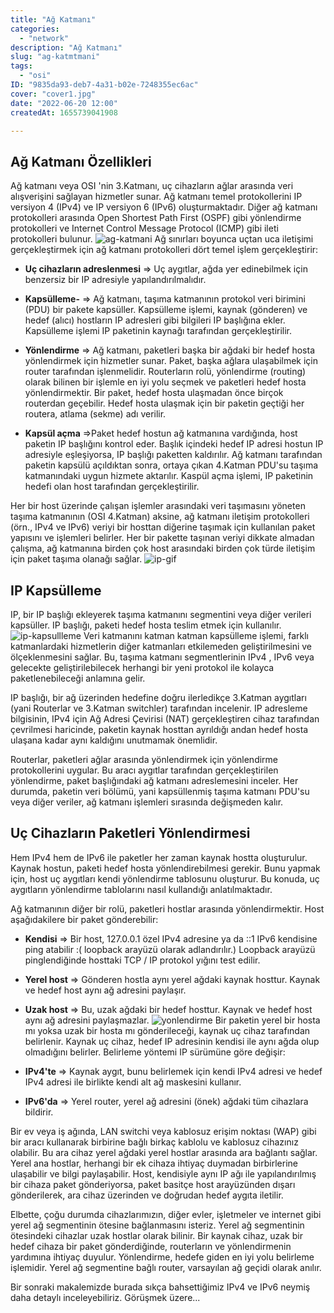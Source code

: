 ```yaml
---
title: "Ağ Katmanı"
categories:
  - "network"
description: "Ağ Katmanı"
slug: "ag-katmtmani"
tags:
  - "osi"
ID: "9835da93-deb7-4a31-b02e-7248355ec6ac"
cover: "cover1.jpg"
date: "2022-06-20 12:00"
createdAt: 1655739041908

---
```

## Ağ Katmanı Özellikleri
Ağ katmanı veya OSI 'nin 3.Katmanı, uç cihazların ağlar arasında veri alışverişini sağlayan hizmetler sunar. Ağ katmanı temel protokollerini IP versiyon 4 (IPv4) ve IP versiyon 6 (IPv6) oluşturmaktadır.  Diğer ağ katmanı protokolleri arasında Open Shortest Path First (OSPF) gibi yönlendirme protokolleri ve Internet Control Message Protocol (ICMP) gibi ileti protokolleri bulunur.
![ag-katmani](https://skorskyfiles.blob.core.windows.net/$web/articles/ag-katmani/ag-katmani.jpg)
Ağ sınırları boyunca uçtan uca iletişimi gerçekleştirmek için ağ katmanı protokolleri dört temel işlem gerçekleştirir:

-   **Uç cihazların adreslenmesi** ⇒ Uç aygıtlar, ağda yer edinebilmek için benzersiz bir IP adresiyle yapılandırılmalıdır.

-   **Kapsülleme-** ⇒ Ağ katmanı, taşıma katmanının protokol veri birimini (PDU) bir pakete kapsüller. Kapsülleme işlemi, kaynak (gönderen) ve hedef (alıcı) hostların IP adresleri gibi bilgileri IP başlığına ekler. Kapsülleme işlemi IP paketinin kaynağı tarafından gerçekleştirilir.
-   **Yönlendirme** ⇒ Ağ katmanı, paketleri başka bir ağdaki bir hedef hosta yönlendirmek için hizmetler sunar. Paket, başka ağlara ulaşabilmek için router tarafından işlenmelidir. Routerların rolü, yönlendirme (routing) olarak bilinen bir işlemle en iyi yolu seçmek ve paketleri hedef hosta yönlendirmektir. Bir paket, hedef hosta ulaşmadan önce birçok routerdan geçebilir. Hedef hosta ulaşmak için bir paketin geçtiği her routera, atlama (sekme) adı verilir.

-   **Kapsül açma**  ⇒Paket hedef hostun ağ katmanına vardığında, host paketin IP başlığını kontrol eder. Başlık içindeki hedef IP adresi hostun IP adresiyle eşleşiyorsa, IP başlığı paketten kaldırılır. Ağ katmanı tarafından paketin kapsülü açıldıktan sonra, ortaya çıkan 4.Katman PDU'su taşıma katmanındaki uygun hizmete aktarılır. Kaspül açma işlemi, IP paketinin hedefi olan host tarafından gerçekleştirilir.

Her bir host üzerinde çalışan işlemler arasındaki veri taşımasını yöneten taşıma katmanının (OSI 4.Katman) aksine, ağ katmanı iletişim protokolleri (örn., IPv4 ve IPv6) veriyi bir hosttan diğerine taşımak için kullanılan paket yapısını ve işlemleri belirler. Her bir pakette taşınan veriyi dikkate almadan çalışma, ağ katmanına birden çok host arasındaki birden çok türde iletişim için paket taşıma olanağı sağlar.
![ip-gif](https://skorskyfiles.blob.core.windows.net/$web/articles/ag-katmani/The-Network-Layer.gif)

## IP Kapsülleme
IP, bir IP başlığı ekleyerek taşıma katmanını segmentini veya diğer verileri kapsüller. IP başlığı, paketi hedef hosta teslim etmek için kullanılır.
![ip-kapsullleme](https://skorskyfiles.blob.core.windows.net/$web/articles/ag-katmani/ip-kapsulleme.jpg)
Veri katmanını katman katman kapsülleme işlemi, farklı katmanlardaki hizmetlerin diğer katmanları etkilemeden geliştirilmesini ve ölçeklenmesini sağlar. Bu, taşıma katmanı segmentlerinin IPv4 , IPv6 veya gelecekte geliştirilebilecek herhangi bir yeni protokol ile kolayca paketlenebileceği anlamına gelir.

IP başlığı, bir ağ üzerinden hedefine doğru ilerledikçe 3.Katman aygıtları (yani Routerlar ve 3.Katman switchler) tarafından incelenir. IP adresleme bilgisinin, IPv4 için Ağ Adresi Çevirisi (NAT) gerçekleştiren cihaz tarafından çevrilmesi haricinde, paketin kaynak hosttan ayrıldığı andan hedef hosta ulaşana kadar aynı kaldığını unutmamak önemlidir.

Routerlar, paketleri ağlar arasında yönlendirmek için yönlendirme protokollerini uygular. Bu aracı aygıtlar tarafından gerçekleştirilen yönlendirme, paket başlığındaki ağ katmanı adreslemesini inceler. Her durumda, paketin veri bölümü, yani kapsüllenmiş taşıma katmanı PDU'su veya diğer veriler, ağ katmanı işlemleri sırasında değişmeden kalır.

## Uç Cihazların Paketleri Yönlendirmesi
Hem IPv4 hem de IPv6 ile paketler her zaman kaynak hostta oluşturulur. Kaynak hostun, paketi hedef hosta yönlendirebilmesi gerekir. Bunu yapmak için, host uç aygıtları kendi yönlendirme tablosunu oluşturur. Bu konuda, uç aygıtların yönlendirme tablolarını nasıl kullandığı anlatılmaktadır.

Ağ katmanının diğer bir rolü, paketleri hostlar arasında yönlendirmektir. Host aşağıdakilere bir paket gönderebilir:

-   **Kendisi**  ⇒ Bir host, 127.0.0.1 özel IPv4 adresine ya da ::1 IPv6 kendisine ping atabilir :( loopback arayüzü olarak adlandırılır.) Loopback arayüzü pinglendiğinde hosttaki TCP / IP protokol yığını test edilir.
-   **Yerel host**  ⇒ Gönderen hostla aynı yerel ağdaki kaynak hosttur. Kaynak ve hedef host aynı ağ adresini paylaşır.
-   **Uzak host**  ⇒  Bu, uzak ağdaki bir hedef hosttur. Kaynak ve hedef host aynı ağ adresini paylaşmazlar.
![yonlendirme](https://skorskyfiles.blob.core.windows.net/$web/articles/ag-katmani/yonlendirme.jpg)
Bir paketin yerel bir hosta mı yoksa uzak bir hosta mı gönderileceği, kaynak uç cihaz tarafından belirlenir. Kaynak uç cihaz, hedef IP adresinin kendisi ile aynı ağda olup olmadığını belirler. Belirleme yöntemi IP sürümüne göre değişir:

-   **IPv4'te**  ⇒ Kaynak aygıt, bunu belirlemek için kendi IPv4 adresi ve hedef IPv4 adresi ile birlikte kendi alt ağ maskesini kullanır.
-   **IPv6'da**  ⇒ Yerel router, yerel ağ adresini (önek) ağdaki tüm cihazlara bildirir.

Bir ev veya iş ağında, LAN switchi veya kablosuz erişim noktası (WAP) gibi bir aracı kullanarak birbirine bağlı birkaç kablolu ve kablosuz cihazınız olabilir. Bu ara cihaz yerel ağdaki yerel hostlar arasında ara bağlantı sağlar. Yerel ana hostlar, herhangi bir ek cihaza ihtiyaç duymadan birbirlerine ulaşabilir ve bilgi paylaşabilir. Host, kendisiyle aynı IP ağı ile yapılandırılmış bir cihaza paket gönderiyorsa, paket basitçe host arayüzünden dışarı gönderilerek, ara cihaz üzerinden ve doğrudan hedef aygıta iletilir.

Elbette, çoğu durumda cihazlarımızın, diğer evler, işletmeler ve internet gibi yerel ağ segmentinin ötesine bağlanmasını isteriz. Yerel ağ segmentinin ötesindeki cihazlar uzak hostlar olarak bilinir. Bir kaynak cihaz, uzak bir hedef cihaza bir paket gönderdiğinde, routerların ve yönlendirmenin yardımına ihtiyaç duyulur. Yönlendirme, hedefe giden en iyi yolu belirleme işlemidir. Yerel ağ segmentine bağlı router, varsayılan ağ geçidi olarak anılır.

Bir sonraki makalemizde burada sıkça bahsettiğimiz IPv4 ve IPv6 neymiş daha detaylı inceleyebiliriz. Görüşmek üzere...